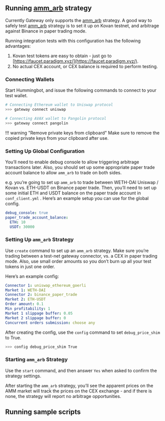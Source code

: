 ## Running [amm_arb](https://hummingbot.org/strategies/amm-arbitrage/) strategy

Currently Gateway only supports the [amm_arb](https://hummingbot.org/strategies/amm-arbitrage/) strategy.
A good way to safely test [amm_arb](https://hummingbot.org/strategies/amm-arbitrage/) strategy is to set it up on Kovan testnet, and arbitrage against Binance in paper trading mode.

Running integration tests with this configuration has the following advantages:

1. Kovan test tokens are easy to obtain - just go to [https://faucet.paradigm.xyz/](https://faucet.paradigm.xyz/).
2. No actual CEX account, or CEX balance is required to perform testing.

### Connecting Wallets

Start Hummingbot, and issue the following commands to connect to your test wallet.

```bash
# Connecting Ethereum wallet to Uniswap protocol
>>> gateway connect uniswap

# Connecting AVAX wallet to Pangolin protocol
>>> gateway connect pangolin
```

!!! warning "Remove private keys from clipboard"
    Make sure to remove the copied private keys from your clipboard after use.

### Setting Up Global Configuration

You’ll need to enable debug console to allow triggering arbitrage transactions later. Also, you should set up some appropriate paper trade account balance to allow `amm_arb` to trade on both sides.

e.g. you’re going to set up `amm_arb` to trade between WETH-DAI Uniswap / Kovan vs. ETH-USDT on Binance paper trade. Then, you’ll need to set up some initial ETH and USDT balance on the paper trade account in `conf_client.yml` . Here’s an example setup you can use for the global config.

```yaml
debug_console: true
paper_trade_account_balance:
  ETH: 10
  USDT: 30000
```

### Setting Up `amm_arb` Strategy

Use `create` command to set up an `amm_arb` strategy. Make sure you’re trading between a test-net gateway connector, vs. a CEX in paper trading mode. Also, use small order amounts so you don’t burn up all your test tokens in just one order.

Here’s an example config:

```yaml
Connector 1: uniswap_ethereum_goerli
Market 1: WETH-DAI
Connector 2: binance_paper_trade
Market 2: ETH-USDT
Order amount: 0.1
Min profitability: 1
Market 1 slippage buffer: 0.05
Market 2 slippage buffer: 0
Concurrent orders submission: choose any
```

After creating the config, use the `config` command to set `debug_price_shim` to True.

```bash
>>> config debug_price_shim True
```

### Starting `amm_arb` Strategy

Use the `start` command, and then answer `Yes` when asked to confirm the strategy settings.

After starting the `amm_arb` strategy, you’ll see the apparent prices on the AMM market will track the prices on the CEX exchange - and if there is none, the strategy will report no arbitrage opportunities.

## Running sample scripts
